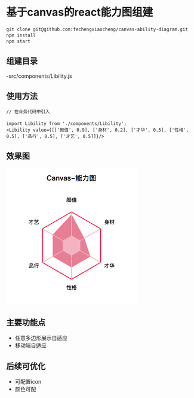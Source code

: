 # 基于canvas的react能力图组建

    git clone git@github.com:fechengxiaocheng/canvas-ability-diagram.git
    npm install
    npm start

## 组建目录

-src/components/Libility.js

## 使用方法

    // 在业务代码中引入

    import Libility from './components/Libility';
    <Libility value={[['颜值', 0.9], ['身材', 0.2], ['才华', 0.5], ['性格', 0.5], ['品行', 0.5], ['才艺', 0.5]]}/>

## 效果图

![效果图](./src/libility.png)

## 主要功能点

  * 任意多边形展示自适应
  * 移动端自适应

## 后续可优化

  * 可配置icon
  * 颜色可配




